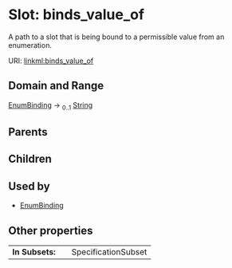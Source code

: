 
# Slot: binds_value_of

A path to a slot that is being bound to a permissible value from an enumeration.

URI: [linkml:binds_value_of](https://w3id.org/linkml/binds_value_of)


## Domain and Range

[EnumBinding](EnumBinding.md) &#8594;  <sub>0..1</sub> [String](types/String.md)

## Parents


## Children


## Used by

 * [EnumBinding](EnumBinding.md)

## Other properties

|  |  |  |
| --- | --- | --- |
| **In Subsets:** | | SpecificationSubset |

